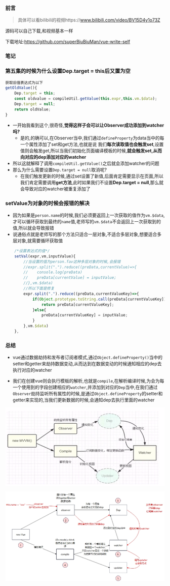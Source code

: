 ### 前言

> 具体可以看bilibili的视频https://www.bilibili.com/video/BV15D4y1o73Z

源码可以自己下载,和视频基本一样

下载地址:https://github.com/superBiuBiuMan/vue-write-self

### 笔记

### 第五集的时候为什么设置Dep.target = this后又置为空

```js
获取旧值表达式为以下
getOldValue(){
    Dep.target = this;
    const oldvalue = compileUtil.getValue(this.expr,this.vm.$data);
    Dep.target = null;
    return oldValue;
}
```

* 一开始我看到这个,很奇怪,**觉得这样子会可以让Observer成功添加到watcher吗?**
    * 是的,的确可以,在Observer当中,我们通过`defineProperty`为data当中的每一个属性添加了set和get方法,也就是说
      我们**每次读取值也会触发set**,设置值则会触发get,所以当我们初始化页面编译模板的时候,**就会触发set,从而向对应的dep添加对应的watcher**
* 所以这就解释了调用`compileUtil.getValue()`之后就会添加watcher的问题
* 那么为什么需要设置`Dep.target = null`取消呢?
    * 在我们触发更新的时候,通过set设置了新值,后面肯定需要显示在页面,所以我们肯定需要调用**get方法**,此时如果我们不设置**Dep.target = null**,那么就会导致对应的watcher被重复添加了

### setValue为对象的时候会报错的解决

* 因为如果是`person.name`的时候,我们必须要返回上一次获取的值作为`vm.$data`,才可以循环获取到最终的`name`值,老师写的`vm.$data`不会返回上一次获取到的值,所以就会导致报错
* 说通俗点就是老师写的那个方法只适合一层对象,不适合多层对象,想要适合多层对象,就需要循环获取值

```js
    /*设置表达式的值*/
    setVal(expr,vm,inputValue){
        //当设置的值为person.fav这种多层对象的时候,会报错
        //expr.split(".").reduce((preData,currentValue)=>{
        //    console.log(preData)
        //    preData[currentValue] = inputValue;
        //},vm.$data)
        //所以下面是修复
        expr.split(".").reduce((preData,currentValueKey)=>{
            if(Object.prototype.toString.call(preData[currentValueKey]) === '[object Object]'){
                return preData[currentValueKey];
            }else{
                preData[currentValueKey] = inputValue;
            }
        },vm.$data)
    },
```

### 总结

* vue通过数据劫持和发布者订阅者模式,通过`Object.defineProperty()`当中的setter和getter来劫持数据变动,从而达到在数据变动的时候通知相应的dep去执行对应的watcher

* 我们在创建vue则会执行模板的解析,也就是`compile`,在解析编译时候,为会为每一个使用到的字段创建相应的`watcher`,并添加到对应的`Dep`当中,在我们通过`Observer`劫持监听所有属性的时候,是通过`Object.defineProperty`的setter和getter来实现的,当我们更新数据的时候,会通知dep去执行里面的watcher

![数据绑定原理图-老师](README.assets/202211131000210.png)

![数据绑定原理图-自己](README.assets/202207181523287.png)
